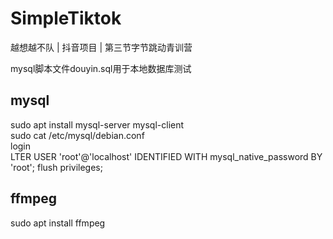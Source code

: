 # SimpleTiktok
越想越不队  |  抖音项目  |  第三节字节跳动青训营

mysql脚本文件douyin.sql用于本地数据库测试

## mysql
sudo apt install mysql-server mysql-client  
sudo cat /etc/mysql/debian.conf  
login  
LTER USER 'root'@'localhost' IDENTIFIED WITH mysql_native_password BY 'root';
flush privileges;
## ffmpeg
sudo apt install ffmpeg